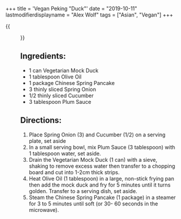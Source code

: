 +++
title = 'Vegan Peking "Duck"'
date = "2019-10-11"
lastmodifierdisplayname = "Alex Wolf"
tags = ["Asian", "Vegan"]
+++

{{<figure src="/images/vegan_peking_duck.png">}}

## Ingredients:

* 1 can Vegetarian Mock Duck
* 1 tablespoon Olive Oil
* 1 package Chinese Spring Pancake
* 3 thinly sliced Spring Onion
* 1/2 thinly sliced Cucumber
* 3 tablespoon Plum Sauce

## Directions:

1. Place Spring Onion (3) and Cucumber (1/2) on a serving plate, set aside
2. In a small serving bowl, mix Plum Sauce (3 tablespoon) with 1 tablespoon water, set aside.
3. Drain the Vegetarian Mock Duck (1 can) with a sieve, shaking to remove excess water then transfer to a chopping board and cut into 1-2cm thick strips.
4. Heat Olive Oil (1 tablespoon) in a large, non-stick frying pan then add the mock duck and fry for 5 minutes until it turns golden. Transfer to a serving dish, set aside.
5. Steam the Chinese Spring Pancake (1 package) in a steamer for 3 to 5 minutes until soft (or 30- 60 seconds in the microwave).